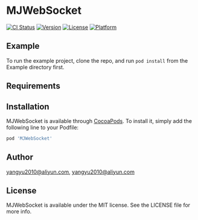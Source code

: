 # MJWebSocket

[![CI Status](https://img.shields.io/travis/yangyu2010@aliyun.com/MJWebSocket.svg?style=flat)](https://travis-ci.org/yangyu2010@aliyun.com/MJWebSocket)
[![Version](https://img.shields.io/cocoapods/v/MJWebSocket.svg?style=flat)](https://cocoapods.org/pods/MJWebSocket)
[![License](https://img.shields.io/cocoapods/l/MJWebSocket.svg?style=flat)](https://cocoapods.org/pods/MJWebSocket)
[![Platform](https://img.shields.io/cocoapods/p/MJWebSocket.svg?style=flat)](https://cocoapods.org/pods/MJWebSocket)

## Example

To run the example project, clone the repo, and run `pod install` from the Example directory first.

## Requirements

## Installation

MJWebSocket is available through [CocoaPods](https://cocoapods.org). To install
it, simply add the following line to your Podfile:

```ruby
pod 'MJWebSocket'
```

## Author

yangyu2010@aliyun.com, yangyu2010@aliyun.com

## License

MJWebSocket is available under the MIT license. See the LICENSE file for more info.
